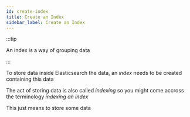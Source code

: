 ```yaml
---
id: create-index
title: Create an Index
sidebar_label: Create an Index
---
```


:::tip

An index is a way of grouping data

:::

To store data inside Elasticsearch the data, an _index_ needs to be created containing this data

The act of storing data is also called _indexing_ so you might come accross the terminology _indexing an index_

This just means to store some data
